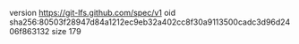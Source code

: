 version https://git-lfs.github.com/spec/v1
oid sha256:80503f28947d84a1212ec9eb32a402cc8f30a9113500cadc3d96d2406f863132
size 179
